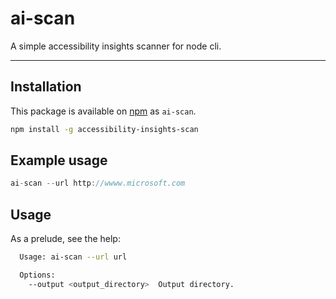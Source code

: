 <!--
Copyright (c) Microsoft Corporation. All rights reserved.
Licensed under the MIT License.
-->

# ai-scan

A simple accessibility insights scanner for node cli.

---

## Installation

This package is available on [npm](http://npmjs.com) as `ai-scan`.

```sh
npm install -g accessibility-insights-scan
```

## Example usage

```javascript
ai-scan --url http://wwww.microsoft.com
```

## Usage

As a prelude, see the help:

```sh
  Usage: ai-scan --url url

  Options:
    --output <output_directory>  Output directory.
```
